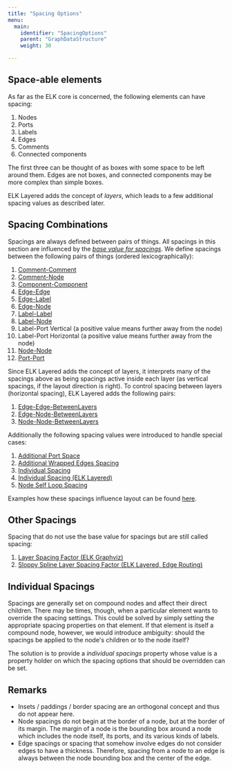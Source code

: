 ```yaml
---
title: "Spacing Options"
menu:
  main:
    identifier: "SpacingOptions"
    parent: "GraphDataStructure"
    weight: 30

---
```


## Space-able elements

As far as the ELK core is concerned, the following elements can have spacing:

1. Nodes
2. Ports
3. Labels
4. Edges
5. Comments
6. Connected components

The first three can be thought of as boxes with some space to be left around them. Edges are not boxes, and connected components may be more complex than simple boxes.

ELK Layered adds the concept of _layers_, which leads to a few additional spacing values as described later.


## Spacing Combinations

Spacings are always defined between pairs of things. All spacings in this section are influenced by the [_base value for spacings_](https://www.eclipse.org/elk/reference/options/org-eclipse-elk-layered-spacing-baseValue.html). We define spacings between the following pairs of things (ordered lexicographically):

1. [Comment-Comment](https://www.eclipse.org/elk/reference/options/org-eclipse-elk-spacing-commentComment.html)
1. [Comment-Node](https://www.eclipse.org/elk/reference/options/org-eclipse-elk-spacing-commentNode.html)
1. [Component-Component](https://www.eclipse.org/elk/reference/options/org-eclipse-elk-spacing-componentComponent.html)
1. [Edge-Edge](https://www.eclipse.org/elk/reference/options/org-eclipse-elk-spacing-edgeEdge.html)
1. [Edge-Label](https://www.eclipse.org/elk/reference/options/org-eclipse-elk-spacing-edgeLabel.html)
1. [Edge-Node](https://www.eclipse.org/elk/reference/options/org-eclipse-elk-spacing-edgeNode.html)
1. [Label-Label](https://www.eclipse.org/elk/reference/options/org-eclipse-elk-spacing-labelLabel.html)
1. [Label-Node](https://www.eclipse.org/elk/reference/options/org-eclipse-elk-spacing-labelNode.html)
1. Label-Port Vertical (a positive value means further away from the node)
1. Label-Port Horizontal (a positive value means further away from the node)
1. [Node-Node](https://www.eclipse.org/elk/reference/options/org-eclipse-elk-spacing-nodeNode.html)
1. [Port-Port](https://www.eclipse.org/elk/reference/options/org-eclipse-elk-spacing-portPort.html)

Since ELK Layered adds the concept of layers, it interprets many of the spacings above as being spacings active inside each layer (as vertical spacings, if the layout direction is right). To control spacing between layers (horizontal spacing), ELK Layered adds the following pairs:

1. [Edge-Edge-BetweenLayers](https://www.eclipse.org/elk/reference/options/org-eclipse-elk-layered-spacing-edgeEdgeBetweenLayers.html)
1. [Edge-Node-BetweenLayers](https://www.eclipse.org/elk/reference/options/org-eclipse-elk-layered-spacing-edgeNodeBetweenLayers.html)
1. [Node-Node-BetweenLayers](https://www.eclipse.org/elk/reference/options/org-eclipse-elk-layered-spacing-nodeNodeBetweenLayers.html)

Additionally the following spacing values were introduced to handle special cases:

1. [Additional Port Space](https://www.eclipse.org/elk/reference/options/org-eclipse-elk-spacing-portsSurrounding.html)
2. [Additional Wrapped Edges Spacing](https://www.eclipse.org/elk/reference/options/org-eclipse-elk-layered-wrapping-additionalEdgeSpacing.html)
3. [Individual Spacing](https://www.eclipse.org/elk/reference/options/org-eclipse-elk-spacing-individual.html)
4. [Individual Spacing (ELK Layered)](https://www.eclipse.org/elk/reference/options/org-eclipse-elk-spacing-individual_org-eclipse-elk-layered.html)
5. [Node Self Loop Spacing](https://www.eclipse.org/elk/reference/options/org-eclipse-elk-spacing-nodeSelfLoop.html)

Examples how these spacings influence layout can be found [here](https://rtsys.informatik.uni-kiel.de/elklive/examples.html).

## Other Spacings

Spacing that do not use the base value for spacings but are still called spacing:

1. [Layer Spacing Factor (ELK Graphviz)](https://www.eclipse.org/elk/reference/options/org-eclipse-elk-graphviz-layerSpacingFactor.html)
2. [Sloppy Spline Layer Spacing Factor (ELK Layered, Edge Routing)](https://www.eclipse.org/elk/reference/options/org-eclipse-elk-layered-edgeRouting-splines-sloppy-layerSpacingFactor.html)

## Individual Spacings

Spacings are generally set on compound nodes and affect their direct children. There may be times, though, when a particular element wants to override the spacing settings. This could be solved by simply setting the appropriate spacing properties on that element. If that element is itself a compound node, however, we would introduce ambiguity: should the spacings be applied to the node's children or to the node itself?

The solution is to provide a _individual spacings_ property whose value is a property holder on which the spacing options that should be overridden can be set.


## Remarks

- Insets / paddings / border spacing are an orthogonal concept and thus do not appear here.
- Node spacings do not begin at the border of a node, but at the border of its margin. The margin of a node is the bounding box around a node which includes the node itself, its ports, and its various kinds of labels.
- Edge spacings or spacing that somehow involve edges do not consider edges to have a thickness. Therefore, spacing from a node to an edge is always between the node bounding box and the center of the edge.
